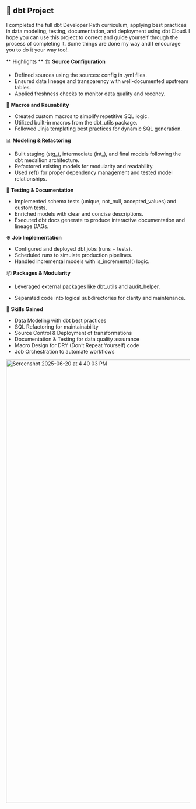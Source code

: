 ## 🚀 **dbt Project**

I completed the full dbt Developer Path curriculum, applying best practices in data modeling, testing, documentation, and deployment using dbt Cloud. 
I hope you can use this project to correct and guide yourself through the process of completing it. Some things are done my way and I encourage you to do it your way too!.

** Highlights **
🏗️ **Source Configuration**

* Defined sources using the sources: config in .yml files.
* Ensured data lineage and transparency with well-documented upstream tables.
* Applied freshness checks to monitor data quality and recency.

🧩 **Macros and Reusability**

* Created custom macros to simplify repetitive SQL logic.
* Utilized built-in macros from the dbt_utils package.
* Followed Jinja templating best practices for dynamic SQL generation.

📊 **Modeling & Refactoring**

* Built staging (stg_), intermediate (int_), and final models following the dbt medallion architecture.
* Refactored existing models for modularity and readability.
* Used ref() for proper dependency management and tested model relationships.

🧪 **Testing & Documentation**

* Implemented schema tests (unique, not_null, accepted_values) and custom tests.
* Enriched models with clear and concise descriptions.
* Executed dbt docs generate to produce interactive documentation and lineage DAGs.

⚙️ **Job Implementation**

* Configured and deployed dbt jobs (runs + tests).
* Scheduled runs to simulate production pipelines.
* Handled incremental models with is_incremental() logic.

📦 **Packages & Modularity**

* Leveraged external packages like dbt_utils and audit_helper.

* Separated code into logical subdirectories for clarity and maintenance.

🧠 **Skills Gained**

* Data Modeling with dbt best practices
* SQL Refactoring for maintainability
* Source Control & Deployment of transformations
* Documentation & Testing for data quality assurance
* Macro Design for DRY (Don’t Repeat Yourself) code
* Job Orchestration to automate workflows

<img width="1213" alt="Screenshot 2025-06-20 at 4 40 03 PM" src="https://github.com/user-attachments/assets/4a264b71-15f5-454f-9678-711b6b9bd86c" />
